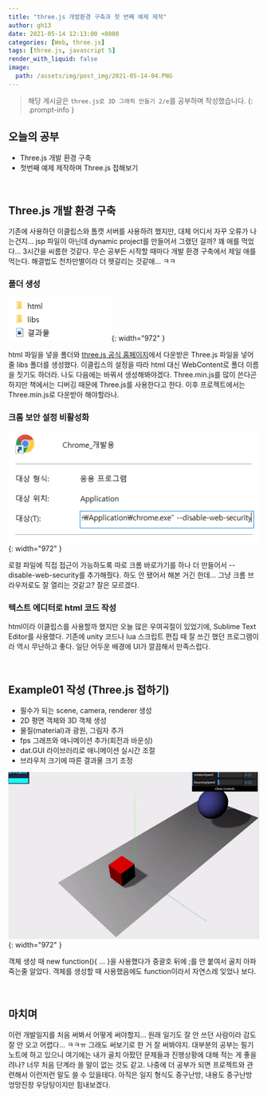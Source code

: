 ```yaml
---
title: "three.js 개발환경 구축과 첫 번째 예제 제작"
author: gh13
date: 2021-05-14 12:13:00 +0800
categories: [Web, three.js]
tags: [three.js, javascript 5]
render_with_liquid: false
image:
  path: /assets/img/post_img/2021-05-14-04.PNG
---
```


> 해당 게시글은 `three.js로 3D 그래픽 만들기 2/e`를 공부하며 작성했습니다.
{: .prompt-info }

## 오늘의 공부

- Three.js 개발 환경 구축
- 첫번째 예제 제작하며 Three.js 접해보기  

<br/>

## Three.js 개발 환경 구축

기존에 사용하던 이클립스와 톰캣 서버를 사용하려 했지만, 대체 어디서 자꾸 오류가 나는건지... jsp 파일이 아닌데 dynamic project를 만들어서 그랬던 걸까? 꽤 애를 먹었다... 3시간을 씨름한 것같다. 무슨 공부든 시작할 때마다 개발 환경 구축에서 제일 애를 먹는다. 해결법도 천차만별이라 더 헷갈리는 것같애... ㅋㅋ

### 폴더 생성

![Create Folder](/assets/img/post_img/2021-05-14-01.png){: width="972" }

html 파일을 넣을 폴더와 [three.js 공식 홈페이지](https://threejs.org/)에서 다운받은 Three.js 파일을 넣어줄 libs 폴더를 생성했다. 이클립스의 설정을 따라 html 대신 WebContent로 폴더 이름을 짓기도 하더라. 나도 다음에는 바꿔서 생성해봐야겠다. Three.min.js를 많이 쓴다곤 하지만 책에서는 디버깅 때문에 Three.js를 사용한다고 한다. 이후 프로젝트에서는 Three.min.js로 다운받아 해야할라나.  

### 크롬 보안 설정 비활성화

![Chrome Config](/assets/img/post_img/2021-05-14-02.png){: width="972" }

로컬 파일에 직접 접근이 가능하도록 따로 크롬 바로가기를 하나 더 만들어서 --disable-web-security를 추가해줬다. 하도 안 됐어서 해본 거긴 한데... 그냥 크롬 브라우저로도 잘 열리는 것같고? 잘은 모르겠다.  

### 텍스트 에디터로 html 코드 작성

html이라 이클립스를 사용할까 했지만 오늘 많은 우여곡절이 있었기에, Sublime Text Editor를 사용했다. 기존에 unity 코드나 lua 스크립트 편집 때 잘 쓰긴 했던 프로그램이라 역시 무난하고 좋다. 일단 어두운 배경에 UI가 깔끔해서 만족스럽다.  

<br/>

## Example01 작성 (Three.js 접하기)

- 필수가 되는 scene, camera, renderer 생성
- 2D 평면 객체와 3D 객체 생성
- 물질(material)과 광원, 그림자 추가
- fps 그래프와 애니메이션 추가(회전과 바운싱)
- dat.GUI 라이브러리로 애니메이션 실시간 조절
- 브라우저 크기에 따른 결과물 크기 조정  

![Example Gif](/assets/img/post_img/2021-05-14-03.gif){: width="972" }

객체 생성 때 new function(){ ... }을 사용했다가 중괄호 뒤에 ;를 안 붙여서 골치 아파 죽는줄 알았다. 객체를 생성할 때 사용했음에도 function이라서 자연스레 잊었나 보다.  

<br/>

## 마치며

이런 개발일지를 처음 써봐서 어떻게 써야할지... 원래 일기도 잘 안 쓰던 사람이라 감도 잘 안 오고 어렵다... ㅋㅋㅠ 그래도 써보기로 한 거 잘 써봐야지. 대부분의 공부는 필기노트에 하고 있으니 여기에는 내가 골치 아팠던 문제들과 진행상황에 대해 적는 게 좋을려나? 너무 처음 단계라 쓸 말이 없는 것도 같고. 나중에 더 공부가 되면 프로젝트와 관련해서 이런저런 말도 쓸 수 있을테다. 아직은 일지 형식도 중구난방, 내용도 중구난방 엉망진창 우당탕이지만 힘내보겠다.
 

